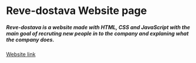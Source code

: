 # Reve-dostava Website page

##### Reve-dostava is a website made with HTML, CSS and JavaScript with the main goal of recruting new people in to the company and explaning what the company does. 




 <a href="https://franjodumanovsky.github.io/Reve-dostava-Website/">Website link</a>
